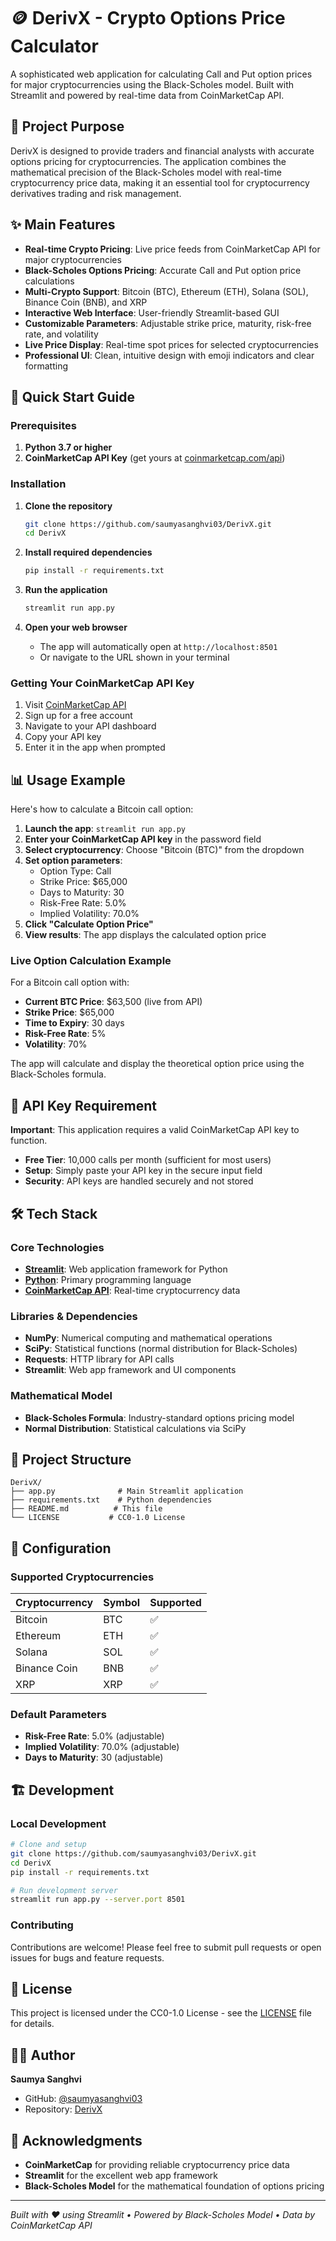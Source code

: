# 🪙 DerivX - Crypto Options Price Calculator

A sophisticated web application for calculating Call and Put option prices for major cryptocurrencies using the Black-Scholes model. Built with Streamlit and powered by real-time data from CoinMarketCap API.

## 🎯 Project Purpose

DerivX is designed to provide traders and financial analysts with accurate options pricing for cryptocurrencies. The application combines the mathematical precision of the Black-Scholes model with real-time cryptocurrency price data, making it an essential tool for cryptocurrency derivatives trading and risk management.

## ✨ Main Features

- **Real-time Crypto Pricing**: Live price feeds from CoinMarketCap API for major cryptocurrencies
- **Black-Scholes Options Pricing**: Accurate Call and Put option price calculations
- **Multi-Crypto Support**: Bitcoin (BTC), Ethereum (ETH), Solana (SOL), Binance Coin (BNB), and XRP
- **Interactive Web Interface**: User-friendly Streamlit-based GUI
- **Customizable Parameters**: Adjustable strike price, maturity, risk-free rate, and volatility
- **Live Price Display**: Real-time spot prices for selected cryptocurrencies
- **Professional UI**: Clean, intuitive design with emoji indicators and clear formatting

## 🚀 Quick Start Guide

### Prerequisites

1. **Python 3.7 or higher**
2. **CoinMarketCap API Key** (get yours at [coinmarketcap.com/api](https://coinmarketcap.com/api/))

### Installation

1. **Clone the repository**
   ```bash
   git clone https://github.com/saumyasanghvi03/DerivX.git
   cd DerivX
   ```

2. **Install required dependencies**
   ```bash
   pip install -r requirements.txt
   ```

3. **Run the application**
   ```bash
   streamlit run app.py
   ```

4. **Open your web browser**
   - The app will automatically open at `http://localhost:8501`
   - Or navigate to the URL shown in your terminal

### Getting Your CoinMarketCap API Key

1. Visit [CoinMarketCap API](https://coinmarketcap.com/api/)
2. Sign up for a free account
3. Navigate to your API dashboard
4. Copy your API key
5. Enter it in the app when prompted

## 📊 Usage Example

Here's how to calculate a Bitcoin call option:

1. **Launch the app**: `streamlit run app.py`
2. **Enter your CoinMarketCap API key** in the password field
3. **Select cryptocurrency**: Choose "Bitcoin (BTC)" from the dropdown
4. **Set option parameters**:
   - Option Type: Call
   - Strike Price: $65,000
   - Days to Maturity: 30
   - Risk-Free Rate: 5.0%
   - Implied Volatility: 70.0%
5. **Click "Calculate Option Price"**
6. **View results**: The app displays the calculated option price

### Live Option Calculation Example

For a Bitcoin call option with:
- **Current BTC Price**: $63,500 (live from API)
- **Strike Price**: $65,000
- **Time to Expiry**: 30 days
- **Risk-Free Rate**: 5%
- **Volatility**: 70%

The app will calculate and display the theoretical option price using the Black-Scholes formula.

## 🔑 API Key Requirement

**Important**: This application requires a valid CoinMarketCap API key to function.

- **Free Tier**: 10,000 calls per month (sufficient for most users)
- **Setup**: Simply paste your API key in the secure input field
- **Security**: API keys are handled securely and not stored

## 🛠️ Tech Stack

### Core Technologies
- **[Streamlit](https://streamlit.io/)**: Web application framework for Python
- **[Python](https://python.org/)**: Primary programming language
- **[CoinMarketCap API](https://coinmarketcap.com/api/)**: Real-time cryptocurrency data

### Libraries & Dependencies
- **NumPy**: Numerical computing and mathematical operations
- **SciPy**: Statistical functions (normal distribution for Black-Scholes)
- **Requests**: HTTP library for API calls
- **Streamlit**: Web app framework and UI components

### Mathematical Model
- **Black-Scholes Formula**: Industry-standard options pricing model
- **Normal Distribution**: Statistical calculations via SciPy

## 📁 Project Structure

```
DerivX/
├── app.py              # Main Streamlit application
├── requirements.txt    # Python dependencies
├── README.md          # This file
└── LICENSE           # CC0-1.0 License
```

## 🔧 Configuration

### Supported Cryptocurrencies

| Cryptocurrency | Symbol | Supported |
|---------------|--------|-----------|
| Bitcoin       | BTC    | ✅        |
| Ethereum      | ETH    | ✅        |
| Solana        | SOL    | ✅        |
| Binance Coin  | BNB    | ✅        |
| XRP          | XRP    | ✅        |

### Default Parameters
- **Risk-Free Rate**: 5.0% (adjustable)
- **Implied Volatility**: 70.0% (adjustable)
- **Days to Maturity**: 30 (adjustable)

## 🏗️ Development

### Local Development
```bash
# Clone and setup
git clone https://github.com/saumyasanghvi03/DerivX.git
cd DerivX
pip install -r requirements.txt

# Run development server
streamlit run app.py --server.port 8501
```

### Contributing
Contributions are welcome! Please feel free to submit pull requests or open issues for bugs and feature requests.

## 📄 License

This project is licensed under the CC0-1.0 License - see the [LICENSE](LICENSE) file for details.

## 👨‍💻 Author

**Saumya Sanghvi**
- GitHub: [@saumyasanghvi03](https://github.com/saumyasanghvi03)
- Repository: [DerivX](https://github.com/saumyasanghvi03/DerivX)

## 🙏 Acknowledgments

- **CoinMarketCap** for providing reliable cryptocurrency price data
- **Streamlit** for the excellent web app framework
- **Black-Scholes Model** for the mathematical foundation of options pricing

---

*Built with ❤️ using Streamlit • Powered by Black-Scholes Model • Data by CoinMarketCap API*

